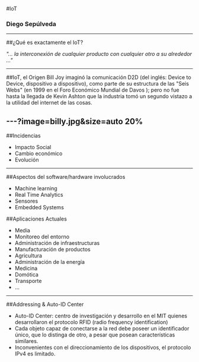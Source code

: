 #IoT
### Diego Sepúlveda
---
##¿Qué es exactamente el IoT?

_"... la interconexión de cualquier producto con cualquier otro a su alrededor ..."_

---
##IoT, el Origen
Bill Joy imaginó la comunicación D2D (del inglés: Device to Device, dispositivo a dispositivo), como parte de su estructura de las "Seis Webs" (en 1999 en el Foro Económico Mundial de Davos ); pero no fue hasta la llegada de Kevin Ashton que la industria tomó un segundo vistazo a la utilidad del internet de las cosas.

---?image=billy.jpg&size=auto 20%
---
##Incidencias
- Impacto Social
- Cambio económico
- Evolución

---

##Aspectos del software/hardware involucrados

- Machine learning
- Real Time Analytics
- Sensores
- Embedded Systems

##Aplicaciones Actuales
- Media
- Monitoreo del entorno
- Administración de infraestructuras
- Manufacturación de productos
- Agricultura
- Administración de la energía
- Medicina
- Domótica
- Transporte
- ...
---
##Addressing & Auto-ID Center
- Auto-ID Center: centro de investigación y desarrollo en el MIT quienes desarrollaron el protocolo RFID (radio frequency identification)
- Cada objeto capaz de conectarse a la red debe poseer un identificador único, que lo distinga de otro, a pesar que posean características similares.
- Inconvenientes con el direccionamiento de los dispositivos, el protocolo IPv4 es limitado.
